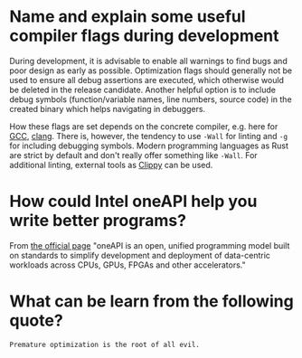 # Name and explain some useful compiler flags during development
During development, it is advisable to enable all warnings to find bugs and poor design as early as possible.
Optimization flags should generally not be used to ensure all debug assertions are executed, which otherwise would be deleted in the release candidate.
Another helpful option is to include debug symbols (function/variable names, line numbers, source code) in the created binary which helps navigating in debuggers.

How these flags are set depends on the concrete compiler, e.g. here for [GCC](https://gcc.gnu.org/onlinedocs/gcc/Warning-Options.html), [clang](https://clang.llvm.org/docs/UsersManual.html#options-to-control-error-and-warning-messages).
There is, however, the tendency to use `-Wall` for linting and `-g` for including debugging symbols.
Modern programming languages as Rust are strict by default and don't really offer something like `-Wall`.
For additional linting, external tools as [Clippy](https://github.com/rust-lang/rust-clippy) can be used.

# How could Intel oneAPI help you write better programs?
From [the official page](https://software.intel.com/content/www/us/en/develop/tools/oneapi.html) "oneAPI is an open, unified programming model built on standards to simplify development and deployment of data-centric workloads across CPUs, GPUs, FPGAs and other accelerators."

# What can be learn from the following quote?
```
Premature optimization is the root of all evil.
```

